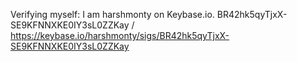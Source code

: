 Verifying myself: I am harshmonty on Keybase.io. BR42hk5qyTjxX-SE9KFNNXKE0IY3sL0ZZKay / https://keybase.io/harshmonty/sigs/BR42hk5qyTjxX-SE9KFNNXKE0IY3sL0ZZKay
